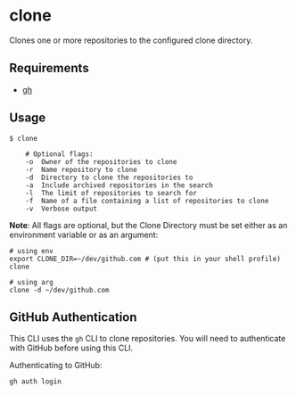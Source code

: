 # clone

Clones one or more repositories to the configured clone directory.

## Requirements

- [gh](https://cli.github.com/)

## Usage

```shell
$ clone 

    # Optional flags:
    -o  Owner of the repositories to clone
    -r  Name repository to clone
    -d  Directory to clone the repositories to
    -a  Include archived repositories in the search
    -l  The limit of repositories to search for
    -f  Name of a file containing a list of repositories to clone
    -v  Verbose output
```

**Note**: All flags are optional, but the Clone Directory must be set either as an environment variable or as an argument:

```shell
# using env 
export CLONE_DIR=~/dev/github.com # (put this in your shell profile)
clone

# using arg
clone -d ~/dev/github.com
```

## GitHub Authentication

This CLI uses the `gh` CLI to clone repositories. You will need to authenticate with GitHub before using this CLI.

Authenticating to GitHub:

```bash
gh auth login
```
